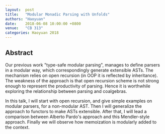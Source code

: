 ```yaml
---
layout:  post
title:   "Modular Monadic Parsing with Unfolds"
authors: "Haoyuan"
date:    2018-06-08 10:00:00 +0800
venue:   "CB 313"
categories: Haoyuan 2018
---
```

## Abstract

Our previous work "type-safe modular parsing", manages to define parsers in a
modular way, which correspondingly generate extensible ASTs. The mechanism
relies on open recursion (in OOP it is reflected by inheritance). The weakness
of the approach is that open recursion scheme is not strong enough to represent
the productivity of parsing. Hence it is worthwhile exploring the relationship
between parsing and coalgebras.

In this talk, I will start with open recursion, and give simple examples on
modular parsers, for a non-modular AST. Then I will generalize the approach to
functors to make ASTs extensible. After that, I will lead a comparison between
Alberto Pardo's approach and this Mendler-style approach. Finally we will
observe how memoization is modularly added to the context.
